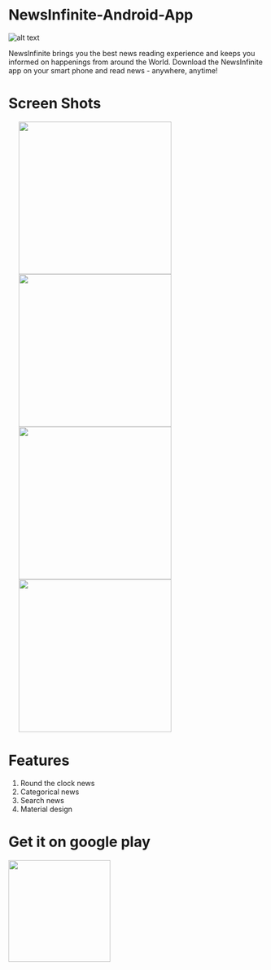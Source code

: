 # NewsInfinite-Android-App

![alt text](https://github.com/vicky7230/NewsInfinite-Android-App/blob/master/app/src/main/res/mipmap-xxxhdpi/ic_launcher.png "Logo")

NewsInfinite brings you the best news reading experience and keeps you informed on happenings from around the World. Download the NewsInfinite app on your smart phone and read news - anywhere, anytime!

# Screen Shots

<img width='300' hspace='20' src='https://github.com/vicky7230/NewsInfinite-Android-App/blob/master/graphics/1.jpg' />
<img width='300' hspace='20' src='https://github.com/vicky7230/NewsInfinite-Android-App/blob/master/graphics/2.jpg' />
<img width='300' hspace='20' src='https://github.com/vicky7230/NewsInfinite-Android-App/blob/master/graphics/3.jpg' />
<img width='300' hspace='20' src='https://github.com/vicky7230/NewsInfinite-Android-App/blob/master/graphics/4.jpg' />

# Features

1. Round the clock news
2. Categorical news
3. Search news
4. Material design

# Get it on google play

[<img src="https://play.google.com/intl/en_us/badges/images/generic/en-play-badge.png" width="200">](https://play.google.com/store/apps/details?id=com.awesome.vicky.newsinfinite&hl=en)
